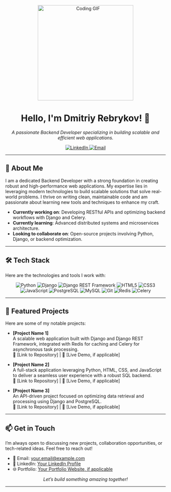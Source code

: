 <p align="center">
  <img src="https://media.giphy.com/media/3o7TKsQ8q3vY2j0z8Q/giphy.gif" alt="Coding GIF" width="300"/>
</p>

<h1 align="center">Hello, I'm Dmitriy Rebrykov! 👋</h1>
<p align="center">
  <em>A passionate Backend Developer specializing in building scalable and efficient web applications.</em>
</p>

<p align="center">
  <a href="https://www.linkedin.com/in/your-linkedin-profile" target="_blank">
    <img src="https://img.shields.io/badge/LinkedIn-0077B5?style=for-the-badge&logo=linkedin&logoColor=white" alt="LinkedIn"/>
  </a>
  <a href="mailto:your.email@example.com" target="_blank">
    <img src="https://img.shields.io/badge/Email-D14836?style=for-the-badge&logo=gmail&logoColor=white" alt="Email"/>
  </a>
</p>

---

## 🚀 About Me

I am a dedicated Backend Developer with a strong foundation in creating robust and high-performance web applications. My expertise lies in leveraging modern technologies to build scalable solutions that solve real-world problems. I thrive on writing clean, maintainable code and am passionate about learning new tools and techniques to enhance my craft.

- **Currently working on**: Developing RESTful APIs and optimizing backend workflows with Django and Celery.
- **Currently learning**: Advanced distributed systems and microservices architecture.
- **Looking to collaborate on**: Open-source projects involving Python, Django, or backend optimization.

---

## 🛠️ Tech Stack

Here are the technologies and tools I work with:

<p align="center">
  <img src="https://img.shields.io/badge/Python-3776AB?style=flat-square&logo=python&logoColor=white" alt="Python"/>
  <img src="https://img.shields.io/badge/Django-092E20?style=flat-square&logo=django&logoColor=white" alt="Django"/>
  <img src="https://img.shields.io/badge/Django%20REST%20Framework-092E20?style=flat-square&logo=django&logoColor=white" alt="Django REST Framework"/>
  <img src="https://img.shields.io/badge/HTML5-E34F26?style=flat-square&logo=html5&logoColor=white" alt="HTML5"/>
  <img src="https://img.shields.io/badge/CSS3-1572B6?style=flat-square&logo=css3&logoColor=white" alt="CSS3"/>
  <img src="https://img.shields.io/badge/JavaScript-F7DF1E?style=flat-square&logo=javascript&logoColor=black" alt="JavaScript"/>
  <img src="https://img.shields.io/badge/PostgreSQL-336791?style=flat-square&logo=postgresql&logoColor=white" alt="PostgreSQL"/>
  <img src="https://img.shields.io/badge/MySQL-4479A1?style=flat-square&logo=mysql&logoColor=white" alt="MySQL"/>
  <img src="https://img.shields.io/badge/Git-F05032?style=flat-square&logo=git&logoColor=white" alt="Git"/>
  <img src="https://img.shields.io/badge/Redis-DC382D?style=flat-square&logo=redis&logoColor=white" alt="Redis"/>
  <img src="https://img.shields.io/badge/Celery-37814A?style=flat-square&logo=celery&logoColor=white" alt="Celery"/>
</p>

---

## 💼 Featured Projects

Here are some of my notable projects:

- **[Project Name 1]**  
  A scalable web application built with Django and Django REST Framework, integrated with Redis for caching and Celery for asynchronous task processing.  
  🔗 [Link to Repository] | 🌟 [Live Demo, if applicable]

- **[Project Name 2]**  
  A full-stack application leveraging Python, HTML, CSS, and JavaScript to deliver a seamless user experience with a robust SQL backend.  
  🔗 [Link to Repository] | 🌟 [Live Demo, if applicable]

- **[Project Name 3]**  
  An API-driven project focused on optimizing data retrieval and processing using Django and PostgreSQL.  
  🔗 [Link to Repository] | 🌟 [Live Demo, if applicable]

---

## 📫 Get in Touch

I’m always open to discussing new projects, collaboration opportunities, or tech-related ideas. Feel free to reach out!

- 📧 Email: [your.email@example.com](mailto:your.email@example.com)
- 💼 LinkedIn: [Your LinkedIn Profile](https://www.linkedin.com/in/your-linkedin-profile)
- 🌐 Portfolio: [Your Portfolio Website, if applicable](https://your-portfolio.com)

<p align="center">
  <em>Let’s build something amazing together!</em>
</p>

---
